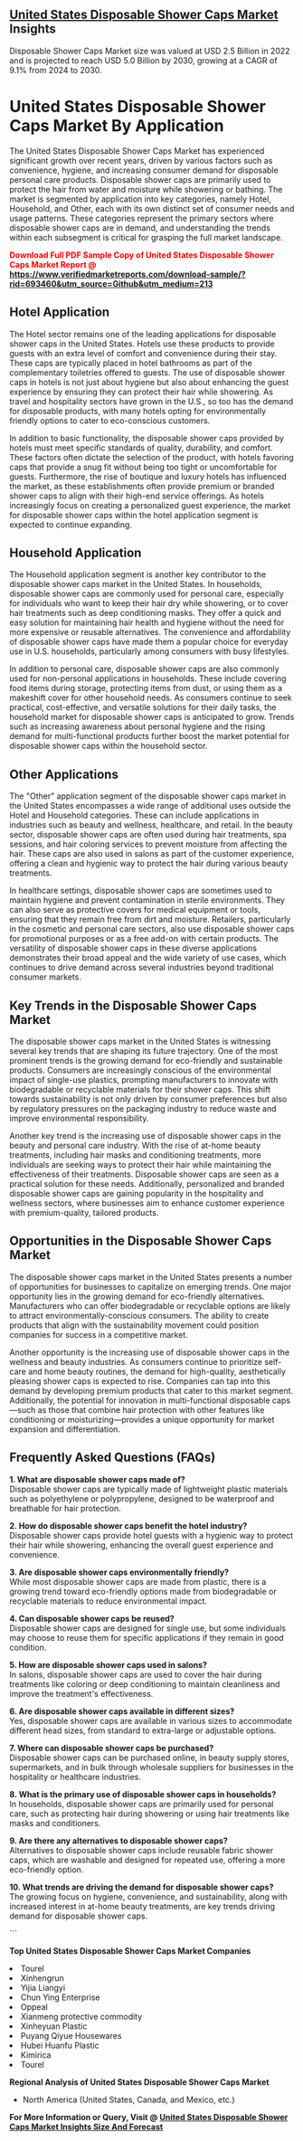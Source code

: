 <h2><a href="https://www.verifiedmarketreports.com/download-sample/?rid=693460&amp;utm_source=Github&amp;utm_medium=213" target="_blank">United States Disposable Shower Caps Market</a> Insights</h2><p>Disposable Shower Caps Market size was valued at USD 2.5 Billion in 2022 and is projected to reach USD 5.0 Billion by 2030, growing at a CAGR of 9.1% from 2024 to 2030.</p><p><h1>United States Disposable Shower Caps Market By Application</h1><p>The United States Disposable Shower Caps Market has experienced significant growth over recent years, driven by various factors such as convenience, hygiene, and increasing consumer demand for disposable personal care products. Disposable shower caps are primarily used to protect the hair from water and moisture while showering or bathing. The market is segmented by application into key categories, namely Hotel, Household, and Other, each with its own distinct set of consumer needs and usage patterns. These categories represent the primary sectors where disposable shower caps are in demand, and understanding the trends within each subsegment is critical for grasping the full market landscape. <b><p><span class=""><span style="color: #ff0000;"><strong>Download Full PDF Sample Copy of United States Disposable Shower Caps Market Report</strong> @ </span><a href="https://www.verifiedmarketreports.com/download-sample/?rid=693460&amp;utm_source=Github&amp;utm_medium=213" target="_blank">https://www.verifiedmarketreports.com/download-sample/?rid=693460&amp;utm_source=Github&amp;utm_medium=213</a></span></p></b></p><h2>Hotel Application</h2><p>The Hotel sector remains one of the leading applications for disposable shower caps in the United States. Hotels use these products to provide guests with an extra level of comfort and convenience during their stay. These caps are typically placed in hotel bathrooms as part of the complementary toiletries offered to guests. The use of disposable shower caps in hotels is not just about hygiene but also about enhancing the guest experience by ensuring they can protect their hair while showering. As travel and hospitality sectors have grown in the U.S., so too has the demand for disposable products, with many hotels opting for environmentally friendly options to cater to eco-conscious customers.</p><p>In addition to basic functionality, the disposable shower caps provided by hotels must meet specific standards of quality, durability, and comfort. These factors often dictate the selection of the product, with hotels favoring caps that provide a snug fit without being too tight or uncomfortable for guests. Furthermore, the rise of boutique and luxury hotels has influenced the market, as these establishments often provide premium or branded shower caps to align with their high-end service offerings. As hotels increasingly focus on creating a personalized guest experience, the market for disposable shower caps within the hotel application segment is expected to continue expanding.</p><h2>Household Application</h2><p>The Household application segment is another key contributor to the disposable shower caps market in the United States. In households, disposable shower caps are commonly used for personal care, especially for individuals who want to keep their hair dry while showering, or to cover hair treatments such as deep conditioning masks. They offer a quick and easy solution for maintaining hair health and hygiene without the need for more expensive or reusable alternatives. The convenience and affordability of disposable shower caps have made them a popular choice for everyday use in U.S. households, particularly among consumers with busy lifestyles.</p><p>In addition to personal care, disposable shower caps are also commonly used for non-personal applications in households. These include covering food items during storage, protecting items from dust, or using them as a makeshift cover for other household needs. As consumers continue to seek practical, cost-effective, and versatile solutions for their daily tasks, the household market for disposable shower caps is anticipated to grow. Trends such as increasing awareness about personal hygiene and the rising demand for multi-functional products further boost the market potential for disposable shower caps within the household sector.</p><h2>Other Applications</h2><p>The "Other" application segment of the disposable shower caps market in the United States encompasses a wide range of additional uses outside the Hotel and Household categories. These can include applications in industries such as beauty and wellness, healthcare, and retail. In the beauty sector, disposable shower caps are often used during hair treatments, spa sessions, and hair coloring services to prevent moisture from affecting the hair. These caps are also used in salons as part of the customer experience, offering a clean and hygienic way to protect the hair during various beauty treatments.</p><p>In healthcare settings, disposable shower caps are sometimes used to maintain hygiene and prevent contamination in sterile environments. They can also serve as protective covers for medical equipment or tools, ensuring that they remain free from dirt and moisture. Retailers, particularly in the cosmetic and personal care sectors, also use disposable shower caps for promotional purposes or as a free add-on with certain products. The versatility of disposable shower caps in these diverse applications demonstrates their broad appeal and the wide variety of use cases, which continues to drive demand across several industries beyond traditional consumer markets.</p><h2>Key Trends in the Disposable Shower Caps Market</h2><p>The disposable shower caps market in the United States is witnessing several key trends that are shaping its future trajectory. One of the most prominent trends is the growing demand for eco-friendly and sustainable products. Consumers are increasingly conscious of the environmental impact of single-use plastics, prompting manufacturers to innovate with biodegradable or recyclable materials for their shower caps. This shift towards sustainability is not only driven by consumer preferences but also by regulatory pressures on the packaging industry to reduce waste and improve environmental responsibility.</p><p>Another key trend is the increasing use of disposable shower caps in the beauty and personal care industry. With the rise of at-home beauty treatments, including hair masks and conditioning treatments, more individuals are seeking ways to protect their hair while maintaining the effectiveness of their treatments. Disposable shower caps are seen as a practical solution for these needs. Additionally, personalized and branded disposable shower caps are gaining popularity in the hospitality and wellness sectors, where businesses aim to enhance customer experience with premium-quality, tailored products.</p><h2>Opportunities in the Disposable Shower Caps Market</h2><p>The disposable shower caps market in the United States presents a number of opportunities for businesses to capitalize on emerging trends. One major opportunity lies in the growing demand for eco-friendly alternatives. Manufacturers who can offer biodegradable or recyclable options are likely to attract environmentally-conscious consumers. The ability to create products that align with the sustainability movement could position companies for success in a competitive market.</p><p>Another opportunity is the increasing use of disposable shower caps in the wellness and beauty industries. As consumers continue to prioritize self-care and home beauty routines, the demand for high-quality, aesthetically pleasing shower caps is expected to rise. Companies can tap into this demand by developing premium products that cater to this market segment. Additionally, the potential for innovation in multi-functional disposable caps—such as those that combine hair protection with other features like conditioning or moisturizing—provides a unique opportunity for market expansion and differentiation.</p><h2>Frequently Asked Questions (FAQs)</h2><p><b>1. What are disposable shower caps made of?</b><br>Disposable shower caps are typically made of lightweight plastic materials such as polyethylene or polypropylene, designed to be waterproof and breathable for hair protection.</p><p><b>2. How do disposable shower caps benefit the hotel industry?</b><br>Disposable shower caps provide hotel guests with a hygienic way to protect their hair while showering, enhancing the overall guest experience and convenience.</p><p><b>3. Are disposable shower caps environmentally friendly?</b><br>While most disposable shower caps are made from plastic, there is a growing trend toward eco-friendly options made from biodegradable or recyclable materials to reduce environmental impact.</p><p><b>4. Can disposable shower caps be reused?</b><br>Disposable shower caps are designed for single use, but some individuals may choose to reuse them for specific applications if they remain in good condition.</p><p><b>5. How are disposable shower caps used in salons?</b><br>In salons, disposable shower caps are used to cover the hair during treatments like coloring or deep conditioning to maintain cleanliness and improve the treatment's effectiveness.</p><p><b>6. Are disposable shower caps available in different sizes?</b><br>Yes, disposable shower caps are available in various sizes to accommodate different head sizes, from standard to extra-large or adjustable options.</p><p><b>7. Where can disposable shower caps be purchased?</b><br>Disposable shower caps can be purchased online, in beauty supply stores, supermarkets, and in bulk through wholesale suppliers for businesses in the hospitality or healthcare industries.</p><p><b>8. What is the primary use of disposable shower caps in households?</b><br>In households, disposable shower caps are primarily used for personal care, such as protecting hair during showering or using hair treatments like masks and conditioners.</p><p><b>9. Are there any alternatives to disposable shower caps?</b><br>Alternatives to disposable shower caps include reusable fabric shower caps, which are washable and designed for repeated use, offering a more eco-friendly option.</p><p><b>10. What trends are driving the demand for disposable shower caps?</b><br>The growing focus on hygiene, convenience, and sustainability, along with increased interest in at-home beauty treatments, are key trends driving demand for disposable shower caps.</p>```</p><p><strong>Top United States Disposable Shower Caps Market Companies</strong></p><div data-test-id=""><p><li>Tourel</li><li> Xinhengrun</li><li> Yijia Liangyi</li><li> Chun Ying Enterprise</li><li> Oppeal</li><li> Xianmeng protective commodity</li><li> Xinheyuan Plastic</li><li> Puyang Qiyue Housewares</li><li> Hubei Huanfu Plastic</li><li> Kimirica</li><li> Tourel</li></p><div><strong>Regional Analysis of&nbsp;United States Disposable Shower Caps Market</strong></div><ul><li dir="ltr"><p dir="ltr">North America&nbsp;(United States, Canada, and Mexico, etc.)</p></li></ul><p><strong>For More Information or Query, Visit @&nbsp;</strong><strong><a href="https://www.verifiedmarketreports.com/product/disposable-shower-caps-market/?utm_source=Github&amp;utm_medium=213" target="_blank">United States Disposable Shower Caps Market Insights Size And Forecast</a></strong></p></div>
